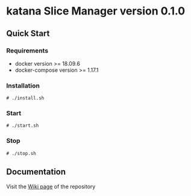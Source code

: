# katana Slice Manager version 0.1.0

## Quick Start

### Requirements
- docker version >= 18.09.6
- docker-compose version >= 1.17.1

### Installation
`# ./install.sh`

### Start 
`# ./start.sh`

### Stop
`# ./stop.sh`

## Documentation
Visit the [Wiki page](https://github.com/medianetlab/katana/wiki) of the repository